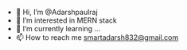 - 👋 Hi, I’m @Adarshpaulraj
- 👀 I’m interested in MERN stack
- 🌱 I’m currently learning ...
- 📫 How to reach me smartadarsh832@gmail.com

<!---
Adarshpaulraj/Adarshpaulraj is a ✨ special ✨ repository because its `README.md` (this file) appears on your GitHub profile.
You can click the Preview link to take a look at your changes.
--->
